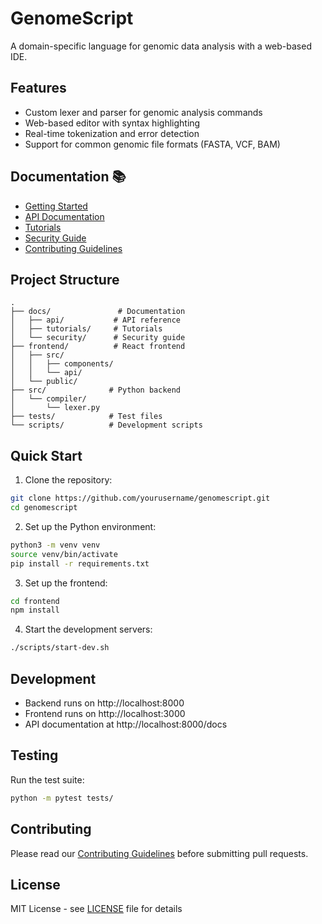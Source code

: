 # GenomeScript

A domain-specific language for genomic data analysis with a web-based IDE.

## Features

- Custom lexer and parser for genomic analysis commands
- Web-based editor with syntax highlighting
- Real-time tokenization and error detection
- Support for common genomic file formats (FASTA, VCF, BAM)

## Documentation 📚

- [Getting Started](docs/getting-started.md)
- [API Documentation](docs/api/index.md)
- [Tutorials](docs/tutorials/index.md)
- [Security Guide](docs/security/index.md)
- [Contributing Guidelines](CONTRIBUTING.md)

## Project Structure

```
.
├── docs/               # Documentation
│   ├── api/           # API reference
│   ├── tutorials/     # Tutorials
│   └── security/      # Security guide
├── frontend/          # React frontend
│   ├── src/
│   │   ├── components/
│   │   └── api/
│   └── public/
├── src/              # Python backend
│   └── compiler/
│       └── lexer.py
├── tests/            # Test files
└── scripts/          # Development scripts
```

## Quick Start

1. Clone the repository:
```bash
git clone https://github.com/yourusername/genomescript.git
cd genomescript
```

2. Set up the Python environment:
```bash
python3 -m venv venv
source venv/bin/activate
pip install -r requirements.txt
```

3. Set up the frontend:
```bash
cd frontend
npm install
```

4. Start the development servers:
```bash
./scripts/start-dev.sh
```

## Development

- Backend runs on http://localhost:8000
- Frontend runs on http://localhost:3000
- API documentation at http://localhost:8000/docs

## Testing

Run the test suite:
```bash
python -m pytest tests/
```

## Contributing

Please read our [Contributing Guidelines](CONTRIBUTING.md) before submitting pull requests.

## License

MIT License - see [LICENSE](LICENSE) file for details
